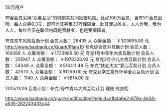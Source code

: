50万用户

夸客会员采用“众筹互助”的机制来共同抵御风险。比如100万会员，当有1个会员出险，每人众筹0.3元，即可为其筹集30万保障金，助其渡过难关。人人为我，我为人人。每位会员在联盟内既是贡献者，也是受保障者。

夸克驾车风险互助计划 会员人数： 26435 人    众筹金额： ￥303695.00 元 http://www.baobaoji.cn/Quark/Plan/10
夸克综合意外互助计划 会员人数： 169389 人    众筹金额： ￥1733989.50 元
夸克1号中青年大病互助计划 会员人数： 251947 人    众筹金额： ￥1978328.92 元
夸克2号少儿大病互助计划 会员人数： 54349 人    众筹金额： ￥516411.49 元
夸克“扶老太太”爱心互助计划 会员人数： 42570 人    众筹金额： ￥91259.00 元
夸克女学生意外怀孕爱心互助计划 会员人数： 1140 人    众筹金额： ￥5814.00 元

2015/11/29 互助计划：夸克1号中青年大病互助计划 理赔 熊良松  

http://www.baobaoji.cn/quark/notification?helpid=a1b4a6e2-878a-4e34-a535-282243433c44
